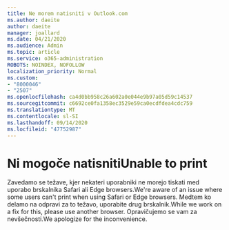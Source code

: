 ```yaml
---
title: Ne morem natisniti v Outlook.com
ms.author: daeite
author: daeite
manager: joallard
ms.date: 04/21/2020
ms.audience: Admin
ms.topic: article
ms.service: o365-administration
ROBOTS: NOINDEX, NOFOLLOW
localization_priority: Normal
ms.custom:
- "8000046"
- "2507"
ms.openlocfilehash: ca4d0bb958c26a602a0e044e9b97a05d59c14537
ms.sourcegitcommit: c6692ce0fa1358ec3529e59ca0ecdfdea4cdc759
ms.translationtype: MT
ms.contentlocale: sl-SI
ms.lasthandoff: 09/14/2020
ms.locfileid: "47752987"
---
```

# <a name="unable-to-print"></a><span data-ttu-id="c768e-102">Ni mogoče natisniti</span><span class="sxs-lookup"><span data-stu-id="c768e-102">Unable to print</span></span>

<span data-ttu-id="c768e-103">Zavedamo se težave, kjer nekateri uporabniki ne morejo tiskati med uporabo brskalnika Safari ali Edge browsers.</span><span class="sxs-lookup"><span data-stu-id="c768e-103">We're aware of an issue where some users can't print when using Safari or Edge browsers.</span></span> <span data-ttu-id="c768e-104">Medtem ko delamo na odpravi za to težavo, uporabite drug brskalnik.</span><span class="sxs-lookup"><span data-stu-id="c768e-104">While we work on a fix for this, please use another browser.</span></span> <span data-ttu-id="c768e-105">Opravičujemo se vam za nevšečnosti.</span><span class="sxs-lookup"><span data-stu-id="c768e-105">We apologize for the inconvenience.</span></span>